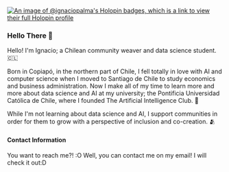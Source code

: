 [![An image of @ignaciopalma's Holopin badges, which is a link to view their full Holopin profile](https://holopin.me/ignaciopalma)](https://holopin.io/@ignaciopalma)
### Hello There 👋
Hello! I'm Ignacio; a Chilean community weaver and data science student. 🇨🇱

Born in Copiapó, in the northern part of Chile, I fell totally in love with AI and computer science when I moved to Santiago de Chile to study economics and business administration. Now I make all of my time to learn more and more about data science and AI at my university; the Pontificia Universidad Católica de Chile, where I founded The Artificial Intelligence Club. 🧠

While I'm not learning about data science and AI, I support communities in order for them to grow with a perspective of inclusion and co-creation. 🫂

#### Contact Information
You want to reach me?! :O
Well, you can contact me on my email! I will check it out:D

